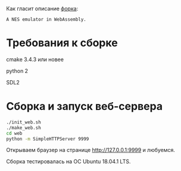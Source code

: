 Как гласит описание [форка](https://github.com/workhorsy/SaltyNES):
```
A NES emulator in WebAssembly.
```

# Требования к сборке
cmake 3.4.3 или новее

python 2

SDL2

# Сборка и запуск веб-сервера
```bash
./init_web.sh
./make_web.sh
cd web
python -m SimpleHTTPServer 9999
```

Открываем браузер на странице http://127.0.0.1:9999 и любуемся.

Сборка тестировалась на ОС Ubuntu 18.04.1 LTS.
